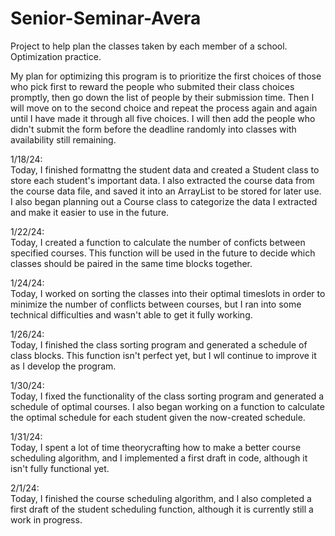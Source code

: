 # Senior-Seminar-Avera
Project to help plan the classes taken by each member of a school. Optimization practice.

My plan for optimizing this program is to prioritize the first choices of those who pick first to reward the people who submited their class choices promptly, then go down the list of people by their submission time. Then I will move on to the second choice and repeat the process again and again until I have made it through all five choices. I will then add the people who didn't submit the form before the deadline randomly into classes with availability still remaining. 

1/18/24: <br>
Today, I finished formattng the student data and created a Student class to store each student's important data. I also extracted the course data from the course data file, and saved it into an ArrayList to be stored for later use. I also began planning out a Course class to categorize the data I extracted and make it easier to use in the future.

1/22/24: <br>
Today, I created a function to calculate the number of conficts between specified courses. This function will be used in the future to decide which classes should be paired in the same time blocks together.

1/24/24: <br>
Today, I worked on sorting the classes into their optimal timeslots in order to minimize the number of conflicts between courses, but I ran into some technical difficulties and wasn't able to get it fully working.

1/26/24: <br>
Today, I finished the class sorting program and generated a schedule of class blocks. This function isn't perfect yet, but I wll continue to improve it as I develop the program.

1/30/24: <br>
Today, I fixed the functionality of the class sorting program and generated a schedule of optimal courses. I also began working on a function to calculate the optimal schedule for each student given the now-created schedule.

1/31/24: <br>
Today, I spent a lot of time theorycrafting how to make a better course scheduling algorithm, and I implemented a first draft in code, although it isn't fully functional yet.

2/1/24: <br>
Today, I finished the course scheduling algorithm, and I also completed a first draft of the student scheduling function, although it is currently still a work in progress.
